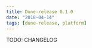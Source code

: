 ```yaml
---
title: Dune-release 0.1.0
date: "2018-04-14"
tags: [dune-release, platform]
---
```


TODO: CHANGELOG
